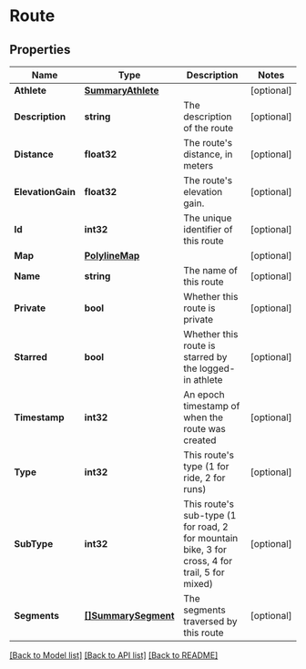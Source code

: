 # Route

## Properties

Name | Type | Description | Notes
------------ | ------------- | ------------- | -------------
**Athlete** | [**SummaryAthlete**](SummaryAthlete.md) |  | [optional] 
**Description** | **string** | The description of the route | [optional] 
**Distance** | **float32** | The route&#39;s distance, in meters | [optional] 
**ElevationGain** | **float32** | The route&#39;s elevation gain. | [optional] 
**Id** | **int32** | The unique identifier of this route | [optional] 
**Map** | [**PolylineMap**](PolylineMap.md) |  | [optional] 
**Name** | **string** | The name of this route | [optional] 
**Private** | **bool** | Whether this route is private | [optional] 
**Starred** | **bool** | Whether this route is starred by the logged-in athlete | [optional] 
**Timestamp** | **int32** | An epoch timestamp of when the route was created | [optional] 
**Type** | **int32** | This route&#39;s type (1 for ride, 2 for runs) | [optional] 
**SubType** | **int32** | This route&#39;s sub-type (1 for road, 2 for mountain bike, 3 for cross, 4 for trail, 5 for mixed) | [optional] 
**Segments** | [**[]SummarySegment**](SummarySegment.md) | The segments traversed by this route | [optional] 

[[Back to Model list]](../README.md#documentation-for-models) [[Back to API list]](../README.md#documentation-for-api-endpoints) [[Back to README]](../README.md)


